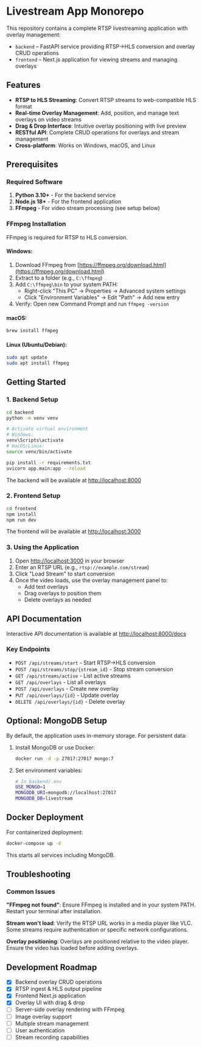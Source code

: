 # Livestream App Monorepo

This repository contains a complete RTSP livestreaming application with overlay management:

- `backend` – FastAPI service providing RTSP→HLS conversion and overlay CRUD operations
- `frontend` – Next.js application for viewing streams and managing overlays

## Features

- **RTSP to HLS Streaming**: Convert RTSP streams to web-compatible HLS format
- **Real-time Overlay Management**: Add, position, and manage text overlays on video streams
- **Drag & Drop Interface**: Intuitive overlay positioning with live preview
- **RESTful API**: Complete CRUD operations for overlays and stream management
- **Cross-platform**: Works on Windows, macOS, and Linux

## Prerequisites

### Required Software

1. **Python 3.10+** - For the backend service
2. **Node.js 18+** - For the frontend application
3. **FFmpeg** - For video stream processing (see setup below)

### FFmpeg Installation

FFmpeg is required for RTSP to HLS conversion.

#### Windows:

1. Download FFmpeg from [https://ffmpeg.org/download.html](https://ffmpeg.org/download.html)
2. Extract to a folder (e.g., `C:\ffmpeg`)
3. Add `C:\ffmpeg\bin` to your system PATH:
   - Right-click "This PC" → Properties → Advanced system settings
   - Click "Environment Variables" → Edit "Path" → Add new entry
4. Verify: Open new Command Prompt and run `ffmpeg -version`

#### macOS:

```bash
brew install ffmpeg
```

#### Linux (Ubuntu/Debian):

```bash
sudo apt update
sudo apt install ffmpeg
```

## Getting Started

### 1. Backend Setup

```bash
cd backend
python -m venv venv

# Activate virtual environment
# Windows:
venv\Scripts\activate
# macOS/Linux:
source venv/bin/activate

pip install -r requirements.txt
uvicorn app.main:app --reload
```

The backend will be available at [http://localhost:8000](http://localhost:8000)

### 2. Frontend Setup

```bash
cd frontend
npm install
npm run dev
```

The frontend will be available at [http://localhost:3000](http://localhost:3000)

### 3. Using the Application

1. Open [http://localhost:3000](http://localhost:3000) in your browser
2. Enter an RTSP URL (e.g., `rtsp://example.com/stream`)
3. Click "Load Stream" to start conversion
4. Once the video loads, use the overlay management panel to:
   - Add text overlays
   - Drag overlays to position them
   - Delete overlays as needed

## API Documentation

Interactive API documentation is available at [http://localhost:8000/docs](http://localhost:8000/docs)

### Key Endpoints

- `POST /api/streams/start` - Start RTSP→HLS conversion
- `POST /api/streams/stop/{stream_id}` - Stop stream conversion
- `GET /api/streams/active` - List active streams
- `GET /api/overlays` - List all overlays
- `POST /api/overlays` - Create new overlay
- `PUT /api/overlays/{id}` - Update overlay
- `DELETE /api/overlays/{id}` - Delete overlay

## Optional: MongoDB Setup

By default, the application uses in-memory storage. For persistent data:

1. Install MongoDB or use Docker:

   ```bash
   docker run -d -p 27017:27017 mongo:7
   ```

2. Set environment variables:
   ```bash
   # In backend/.env
   USE_MONGO=1
   MONGODB_URI=mongodb://localhost:27017
   MONGODB_DB=livestream
   ```

## Docker Deployment

For containerized deployment:

```bash
docker-compose up -d
```

This starts all services including MongoDB.

## Troubleshooting

### Common Issues

**"FFmpeg not found"**: Ensure FFmpeg is installed and in your system PATH. Restart your terminal after installation.

**Stream won't load**: Verify the RTSP URL works in a media player like VLC. Some streams require authentication or specific network configurations.

**Overlay positioning**: Overlays are positioned relative to the video player. Ensure the video has loaded before adding overlays.

## Development Roadmap

- [x] Backend overlay CRUD operations
- [x] RTSP ingest & HLS output pipeline
- [x] Frontend Next.js application
- [x] Overlay UI with drag & drop
- [ ] Server-side overlay rendering with FFmpeg
- [ ] Image overlay support
- [ ] Multiple stream management
- [ ] User authentication
- [ ] Stream recording capabilities
